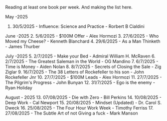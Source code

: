 Reading at least one book per week.
And making the list here.

May -2025
1. 30/5/2025  - Influence: Science and Practice - Rorbert B Cialdini

June -2025
2. 5/6/2025 - $100M Offer - Alex Hormozi
3. 27/6/2025 - Who Moved my Cheese? - Kenneth Blanchard
4. 29/6/2025 - As a Man Thinketh - James Thurber

July -2025
5. 2/7/2025 - Make your Bed - Admiral William H. McRaven
6. 2/7/2025 - The Greatest Saleman in the World - OG Mandino
7. 6/7/2025 - Time is Money - Aiden Nolan
8. 8/7/2025 - Secrets of Closing the Sale - Zig Ziglar
9. 16/7/2025 - The 38 Letters of Rockefeller to his son - John Rockefeller Jnr
10. 27/7/2025 - $100M Leads - Alex Hormozi
11. 27/7/2025 - The Pilgrim's Progress - John Bunyan
12. 31/7/2025 - Ego is the enemy - Ryan Holiday

August - 2025
13. 07/08/2025 - Die with Zero - Bill Perkins
14. 10/08/2025 - Deep Work - Cal Newport
15. 20/08/2025 - Mindset (Updated) - Dr. Carol S. Dweck
16. 25/08/2025 - The Four Hour Work Week - Timothy Ferriss
17. 27/08/2025 - The Subtle Art of not Giving a fuck - Mark Manson 
